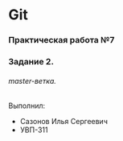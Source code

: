 # Git
### Практическая работа №7
### Задание 2.
###### master-ветка.

Выполнил:

* Сазонов Илья Сергеевич
* УВП-311